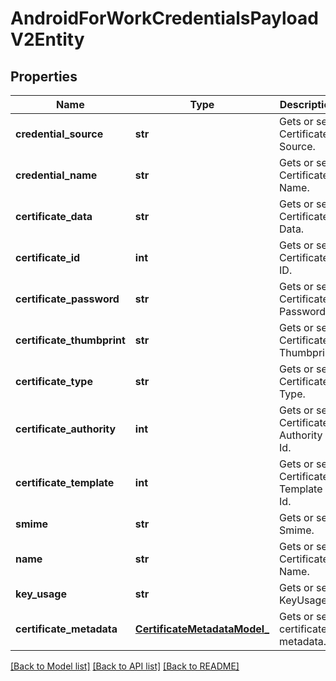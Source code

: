 # AndroidForWorkCredentialsPayloadV2Entity

## Properties
Name | Type | Description | Notes
------------ | ------------- | ------------- | -------------
**credential_source** | **str** | Gets or sets Certificate Source. | [optional] 
**credential_name** | **str** | Gets or sets Certificate Name. | [optional] 
**certificate_data** | **str** | Gets or sets Certificate Data. | [optional] 
**certificate_id** | **int** | Gets or sets Certificate ID. | [optional] 
**certificate_password** | **str** | Gets or sets Certificate Password. | [optional] 
**certificate_thumbprint** | **str** | Gets or sets Certificate Thumbprint. | [optional] 
**certificate_type** | **str** | Gets or sets Certificate Type. | [optional] 
**certificate_authority** | **int** | Gets or sets Certificate Authority Id. | [optional] 
**certificate_template** | **int** | Gets or sets Certificate Template Id. | [optional] 
**smime** | **str** | Gets or sets Smime. | [optional] 
**name** | **str** | Gets or sets Certificate Name. | [optional] 
**key_usage** | **str** | Gets or sets KeyUsage. | [optional] 
**certificate_metadata** | [**CertificateMetadataModel_**](CertificateMetadataModel_.md) | Gets or sets certificate metadata. | [optional] 

[[Back to Model list]](../README.md#documentation-for-models) [[Back to API list]](../README.md#documentation-for-api-endpoints) [[Back to README]](../README.md)


